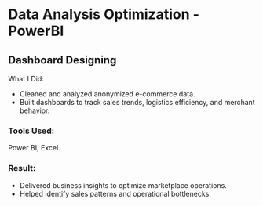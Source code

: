 # Data Analysis Optimization - PowerBI
## Dashboard Designing 

What I Did:

- Cleaned and analyzed anonymized e-commerce data.
- Built dashboards to track sales trends, logistics efficiency, and merchant behavior.

### Tools Used: 
Power BI, Excel.

### Result:

- Delivered business insights to optimize marketplace operations.
- Helped identify sales patterns and operational bottlenecks.
